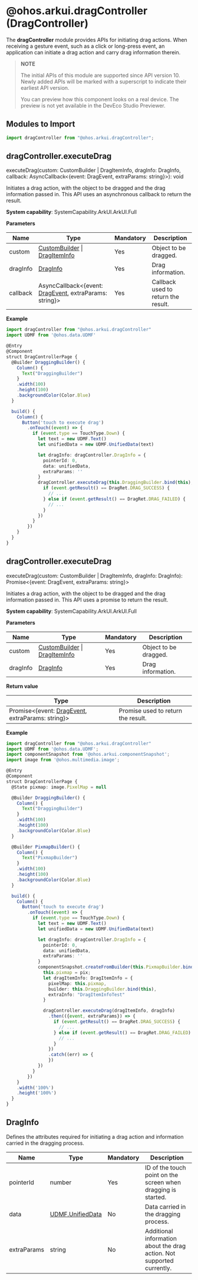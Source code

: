 # @ohos.arkui.dragController (DragController)

The **dragController** module provides APIs for initiating drag actions. When receiving a gesture event, such as a click or long-press event, an application can initiate a drag action and carry drag information therein.

> **NOTE**
>
> The initial APIs of this module are supported since API version 10. Newly added APIs will be marked with a superscript to indicate their earliest API version.
>
> You can preview how this component looks on a real device. The preview is not yet available in the DevEco Studio Previewer.


## Modules to Import

```js
import dragController from "@ohos.arkui.dragController";
```

## dragController.executeDrag

executeDrag(custom: CustomBuilder | DragItemInfo, dragInfo: DragInfo, callback: AsyncCallback&lt;{event: DragEvent, extraParams: string}&gt;): void

Initiates a drag action, with the object to be dragged and the drag information passed in. This API uses an asynchronous callback to return the result.

**System capability**: SystemCapability.ArkUI.ArkUI.Full

**Parameters**

| Name  | Type                                                        | Mandatory| Description                            |
| -------- | ------------------------------------------------------------ | ---- | -------------------------------- |
| custom   | [CustomBuilder](../arkui-ts/ts-types.md#custombuilder8) \| [DragItemInfo](../arkui-ts/ts-universal-events-drag-drop.md#dragiteminfo) | Yes  | Object to be dragged.|
| dragInfo | [DragInfo](#draginfo)                                    | Yes  | Drag information.                      |
| callback | AsyncCallback&lt;{event: [DragEvent](../arkui-ts/ts-universal-events-drag-drop.md#dragevent), extraParams: string}&gt; | Yes  | Callback used to return the result.        |

**Example**

```ts
import dragController from "@ohos.arkui.dragController"
import UDMF from '@ohos.data.UDMF'

@Entry
@Component
struct DragControllerPage {
  @Builder DraggingBuilder() {
    Column() {
      Text("DraggingBuilder")
    }
    .width(100)
    .height(100)
    .backgroundColor(Color.Blue)
  }

  build() {
    Column() {
      Button('touch to execute drag')
        .onTouch((event) => {
          if (event.type == TouchType.Down) {
            let text = new UDMF.Text()
            let unifiedData = new UDMF.UnifiedData(text)

            let dragInfo: dragController.DragInfo = {
              pointerId: 0,
              data: unifiedData,
              extraParams: ''
            }
            dragController.executeDrag(this.DraggingBuilder.bind(this), dragInfo, (err, {event, extraParams}) => {
              if (event.getResult() == DragRet.DRAG_SUCCESS) {
                // ...
              } else if (event.getResult() == DragRet.DRAG_FAILED) {
                // ...
              }
            })
          }
        })
    }
  }
}
```

## dragController.executeDrag

executeDrag(custom: CustomBuilder | DragItemInfo, dragInfo: DragInfo): Promise&lt;{event: DragEvent, extraParams: string}&gt;

Initiates a drag action, with the object to be dragged and the drag information passed in. This API uses a promise to return the result.

**System capability**: SystemCapability.ArkUI.ArkUI.Full

**Parameters**

| Name  | Type                                                        | Mandatory| Description                            |
| -------- | ------------------------------------------------------------ | ---- | -------------------------------- |
| custom   | [CustomBuilder](../arkui-ts/ts-types.md#custombuilder8) \| [DragItemInfo](../arkui-ts/ts-universal-events-drag-drop.md#dragiteminfo) | Yes  | Object to be dragged.|
| dragInfo | [DragInfo](#draginfo)                                    | Yes  | Drag information.                      |

**Return value**

| Type                                                  | Description              |
| ------------------------------------------------------ | ------------------ |
| Promise&lt;{event: [DragEvent](../arkui-ts/ts-universal-events-drag-drop.md#dragevent), extraParams: string}&gt; | Promise used to return the result.|

**Example**

```ts
import dragController from "@ohos.arkui.dragController"
import UDMF from '@ohos.data.UDMF';
import componentSnapshot from '@ohos.arkui.componentSnapshot';
import image from '@ohos.multimedia.image';

@Entry
@Component
struct DragControllerPage {
  @State pixmap: image.PixelMap = null

  @Builder DraggingBuilder() {
    Column() {
      Text("DraggingBuilder")
    }
    .width(100)
    .height(100)
    .backgroundColor(Color.Blue)
  }

  @Builder PixmapBuilder() {
    Column() {
      Text("PixmapBuilder")
    }
    .width(100)
    .height(100)
    .backgroundColor(Color.Blue)
  }

  build() {
    Column() {
      Button('touch to execute drag')
        .onTouch((event) => {
          if (event.type == TouchType.Down) {
            let text = new UDMF.Text()
            let unifiedData = new UDMF.UnifiedData(text)

            let dragInfo: dragController.DragInfo = {
              pointerId: 0,
              data: unifiedData,
              extraParams: ''
            }
            componentSnapshot.createFromBuilder(this.PixmapBuilder.bind(this)).then((pix: image.PixelMap) => {
              this.pixmap = pix;
              let dragItemInfo: DragItemInfo = {
                pixelMap: this.pixmap,
                builder: this.DraggingBuilder.bind(this),
                extraInfo: "DragItemInfoTest"
              }

              dragController.executeDrag(dragItemInfo, dragInfo)
                .then(({event, extraParams}) => {
                  if (event.getResult() == DragRet.DRAG_SUCCESS) {
                    // ...
                  } else if (event.getResult() == DragRet.DRAG_FAILED) {
                    // ...
                  }
                })
                .catch((err) => {
                })
            })
          }
        })
    }
    .width('100%')
    .height('100%')
  }
}
```

## DragInfo

Defines the attributes required for initiating a drag action and information carried in the dragging process.

| Name       | Type                                                  | Mandatory| Description                                    |
| ----------- | ------------------------------------------------------ | ---- | ---------------------------------------- |
| pointerId   | number                                                 | Yes  | ID of the touch point on the screen when dragging is started.        |
| data        | [UDMF.UnifiedData](./js-apis-data-udmf.md#unifieddata) | No  | Data carried in the dragging process.              |
| extraParams | string                                                 | No  | Additional information about the drag action. Not supported currently.|
